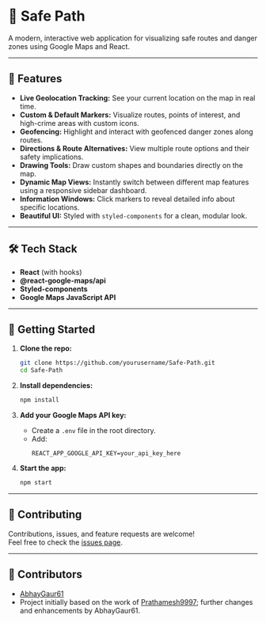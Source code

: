 # 🚦 Safe Path

A modern, interactive web application for visualizing safe routes and danger zones using Google Maps and React.

---

## 🌟 Features

- **Live Geolocation Tracking:** See your current location on the map in real time.
- **Custom & Default Markers:** Visualize routes, points of interest, and high-crime areas with custom icons.
- **Geofencing:** Highlight and interact with geofenced danger zones along routes.
- **Directions & Route Alternatives:** View multiple route options and their safety implications.
- **Drawing Tools:** Draw custom shapes and boundaries directly on the map.
- **Dynamic Map Views:** Instantly switch between different map features using a responsive sidebar dashboard.
- **Information Windows:** Click markers to reveal detailed info about specific locations.
- **Beautiful UI:** Styled with `styled-components` for a clean, modular look.

---

## 🛠️ Tech Stack

- **React** (with hooks)
- **@react-google-maps/api**
- **Styled-components**
- **Google Maps JavaScript API**

---

## 🚀 Getting Started

1. **Clone the repo:**
   ```sh
   git clone https://github.com/yourusername/Safe-Path.git
   cd Safe-Path
   ```

2. **Install dependencies:**
   ```sh
   npm install
   ```

3. **Add your Google Maps API key:**
   - Create a `.env` file in the root directory.
   - Add:  
     ```
     REACT_APP_GOOGLE_API_KEY=your_api_key_here
     ```

4. **Start the app:**
   ```sh
   npm start
   ```

---



## 🤝 Contributing

Contributions, issues, and feature requests are welcome!  
Feel free to check the [issues page](https://github.com/yourusername/Safe-Path/issues).

---

## 👤 Contributors

- [AbhayGaur61](https://github.com/AbhayGaur61)  
- Project initially based on the work of [Prathamesh9997](https://github.com/Prathamesh9997); further changes and enhancements by AbhayGaur61.



